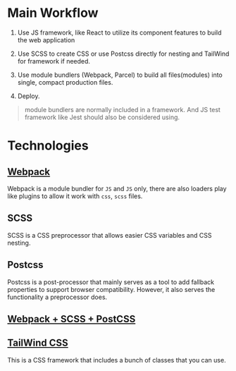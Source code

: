 # Main Workflow

1. Use JS framework, like React to utilize its component features to build the web application

2. Use SCSS to create CSS or use Postcss directly for nesting and TailWind for framework if needed.

3. Use module bundlers (Webpack, Parcel) to build all files(modules) into single, compact production files. 

4. Deploy.

> module bundlers are normally included in a framework. And JS test framework like Jest should also be considered using.

# Technologies

## [Webpack](./Webpack/webpackNotes.md)

Webpack is a module bundler for `JS` and `JS` only, there are also loaders play like plugins to allow it work with `css`, `scss` files. 

## SCSS

SCSS is a CSS preprocessor that allows easier CSS variables and CSS nesting.

## Postcss 

Postcss is a post-processor that mainly serves as a tool to add fallback properties to support browser compatibility. However, it also serves the functionality a preprocessor does. 

## [Webpack + SCSS + PostCSS](https://www.youtube.com/watch?v=SH6Y_MQzFVw&t=9s)


## [TailWind CSS](https://www.youtube.com/watch?v=mr15Xzb1Ook)

This is a CSS framework that includes a bunch of classes that you can use. 





